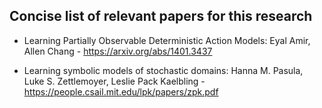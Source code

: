 ## Concise list of relevant papers for this research

- Learning Partially Observable Deterministic Action Models: Eyal Amir, Allen Chang - https://arxiv.org/abs/1401.3437

- Learning symbolic models of stochastic domains: Hanna M. Pasula, Luke S. Zettlemoyer, Leslie Pack Kaelbling - https://people.csail.mit.edu/lpk/papers/zpk.pdf